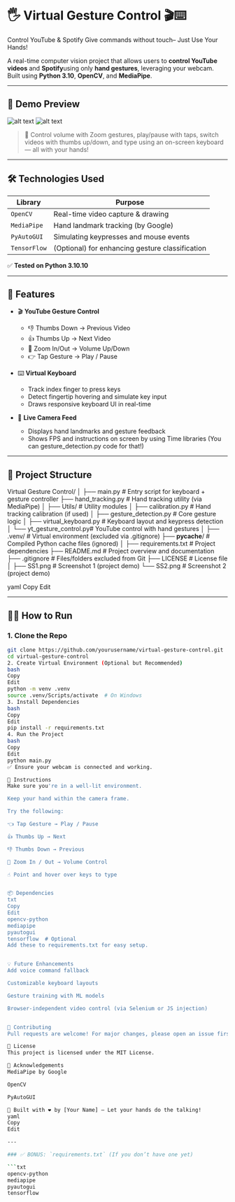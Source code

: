 # 🖐️ Virtual Gesture Control 🎬⌨️  
Control YouTube & Spotify Give commands without touch– Just Use Your Hands!

A real-time computer vision project that allows users to **control YouTube videos** and **Spotify**using only **hand gestures**, leveraging your webcam.  
Built using **Python 3.10**, **OpenCV**, and **MediaPipe**.

---

## 📸 Demo Preview
![alt text](<Screenshot 2025-06-15 172403.png>)
![alt text](<Screenshot 2025-06-15 173453.png>)



> 🎥 Control volume with Zoom gestures, play/pause with taps, switch videos with thumbs up/down, and type using an on-screen keyboard — all with your hands!



---

## 🛠️ Technologies Used

| Library          | Purpose                                      |
|------------------|----------------------------------------------|
| `OpenCV`         | Real-time video capture & drawing            |
| `MediaPipe`      | Hand landmark tracking (by Google)           |
| `PyAutoGUI`      | Simulating keypresses and mouse events       |
| `TensorFlow`     | (Optional) for enhancing gesture classification |
✅ **Tested on Python 3.10.10**

---

## 🎯 Features

- 🎬 **YouTube Gesture Control**  
  - 👎 Thumbs Down → Previous Video  
  - 👍 Thumbs Up → Next Video  
  - 🤏 Zoom In/Out → Volume Up/Down  
  - 👉 Tap Gesture → Play / Pause  

- ⌨️ **Virtual Keyboard**  
  - Track index finger to press keys  
  - Detect fingertip hovering and simulate key input  
  - Draws responsive keyboard UI in real-time

- 🎥 **Live Camera Feed**  
  - Displays hand landmarks and gesture feedback  
  - Shows FPS and instructions on screen by using Time libraries (You can gesture_detection.py code for that!)

---

## 🧱 Project Structure
Virtual Gesture Control/
│
├── main.py                  # Entry script for keyboard + gesture controller
├── hand_tracking.py         # Hand tracking utility (via MediaPipe)
│
├── Utils/                   # Utility modules
│   ├── calibration.py       # Hand tracking calibration (if used)
│   ├── gesture_detection.py # Core gesture logic
│   ├── virtual_keyboard.py  # Keyboard layout and keypress detection
│   └── yt_gesture_control.py# YouTube control with hand gestures
│
├── .venv/                   # Virtual environment (excluded via .gitignore)
├── __pycache__/             # Compiled Python cache files (ignored)
│
├── requirements.txt         # Project dependencies
├── README.md                # Project overview and documentation
├── .gitignore               # Files/folders excluded from Git
├── LICENSE                  # License file
│
├── SS1.png                  # Screenshot 1 (project demo)
└── SS2.png                  # Screenshot 2 (project demo)


yaml
Copy
Edit

---

## 🧑‍💻 How to Run

### 1. Clone the Repo

```bash
git clone https://github.com/yourusername/virtual-gesture-control.git
cd virtual-gesture-control
2. Create Virtual Environment (Optional but Recommended)
bash
Copy
Edit
python -m venv .venv
source .venv/Scripts/activate  # On Windows
3. Install Dependencies
bash
Copy
Edit
pip install -r requirements.txt
4. Run the Project
bash
Copy
Edit
python main.py
✅ Ensure your webcam is connected and working.

📝 Instructions
Make sure you're in a well-lit environment.

Keep your hand within the camera frame.

Try the following:

👈 Tap Gesture → Play / Pause

👍 Thumbs Up → Next

👎 Thumbs Down → Previous

🤏 Zoom In / Out → Volume Control

☝️ Point and hover over keys to type


📦 Dependencies
txt
Copy
Edit
opencv-python
mediapipe
pyautogui
tensorflow  # Optional
Add these to requirements.txt for easy setup.


💡 Future Enhancements
Add voice command fallback

Customizable keyboard layouts

Gesture training with ML models

Browser-independent video control (via Selenium or JS injection)


🤝 Contributing
Pull requests are welcome! For major changes, please open an issue first to discuss what you'd like to change.

📜 License
This project is licensed under the MIT License.

🙌 Acknowledgements
MediaPipe by Google

OpenCV

PyAutoGUI

🚀 Built with ❤️ by [Your Name] – Let your hands do the talking!
yaml
Copy
Edit

---

### ✅ BONUS: `requirements.txt` (If you don’t have one yet)

```txt
opencv-python
mediapipe
pyautogui
tensorflow


